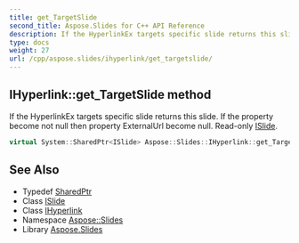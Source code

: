 ```yaml
---
title: get_TargetSlide
second_title: Aspose.Slides for C++ API Reference
description: If the HyperlinkEx targets specific slide returns this slide. If the property become not null then property ExternalUrl become null. Read-only ISlide.
type: docs
weight: 27
url: /cpp/aspose.slides/ihyperlink/get_targetslide/
---
```

## IHyperlink::get_TargetSlide method


If the HyperlinkEx targets specific slide returns this slide. If the property become not null then property ExternalUrl become null. Read-only [ISlide](../../islide/).

```cpp
virtual System::SharedPtr<ISlide> Aspose::Slides::IHyperlink::get_TargetSlide()=0
```

## See Also

* Typedef [SharedPtr](../../../system/sharedptr/)
* Class [ISlide](../../islide/)
* Class [IHyperlink](../)
* Namespace [Aspose::Slides](../../)
* Library [Aspose.Slides](../../../)
